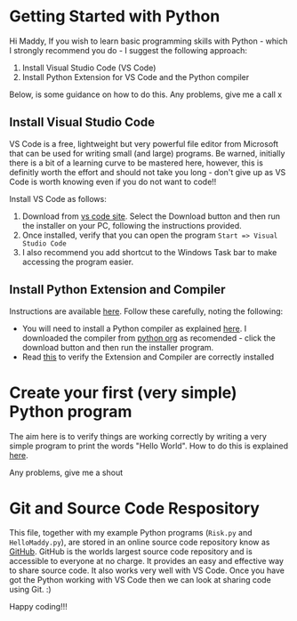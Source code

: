 
# Getting Started with Python

Hi Maddy, 
If you wish to learn basic programming skills with Python - which I strongly recommend you do - I suggest the following approach:
1. Install Visual Studio Code (VS Code)
2. Install Python Extension for VS Code and the Python compiler

Below, is some guidance on how to do this. 
Any problems, give me a call 
x

## Install Visual Studio Code

VS Code is a free, lightweight but very powerful file editor from Microsoft that can be used for writing small (and large) programs. 
Be warned, initially there is a bit of a learning curve to be mastered here, however, this is definitly worth the effort and should not take you long - don't give up as VS Code is worth knowing even if you do not want to code!!

Install VS Code as follows:
1. Download from [vs code site](https://code.visualstudio.com/docs#vscode). Select the Download button and then run the installer on your PC, following the instructions provided.
2. Once installed, verify that you can open the program `Start => Visual Studio Code`
3. I also recommend you add shortcut to the Windows Task bar to make accessing the program easier.

## Install Python Extension and Compiler

Instructions are available [here](https://code.visualstudio.com/docs/python/python-tutorial).
Follow these carefully, noting the following:
- You will need to install a Python compiler as explained [here](https://code.visualstudio.com/docs/python/python-tutorial#_install-a-python-interpreter). I downloaded the compiler from [python org](https://www.python.org/downloads/) as recomended - click the download button and then run the installer program.
- Read [this](https://code.visualstudio.com/docs/python/python-tutorial#_verify-the-python-installation) to verify the Extension and Compiler are correctly installed 

# Create your first (very simple) Python program
The aim here is to verify things are working correctly by writing a very simple program to print the words "Hello World". 
How to do this is explained [here](https://code.visualstudio.com/docs/python/python-tutorial#_install-a-python-interpreter).

Any problems, give me a shout

# Git and Source Code Respository
This file, together with my example Python programs (`Risk.py` and `HelloMaddy.py`), are stored in an online source code repository know as [GitHub](https://github.com/).
GitHub is the worlds largest source code repository and is accessible to everyone at no charge. It provides an easy and effective way to share source code.
It also works very well with VS Code.
Once you have got the Python working with VS Code then we can look at sharing code using Git. :)

Happy coding!!!



